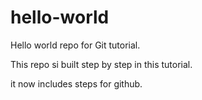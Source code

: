 # hello-world

Hello world repo for Git tutorial.

This repo si built step by step in this tutorial.

it now includes steps for github.
